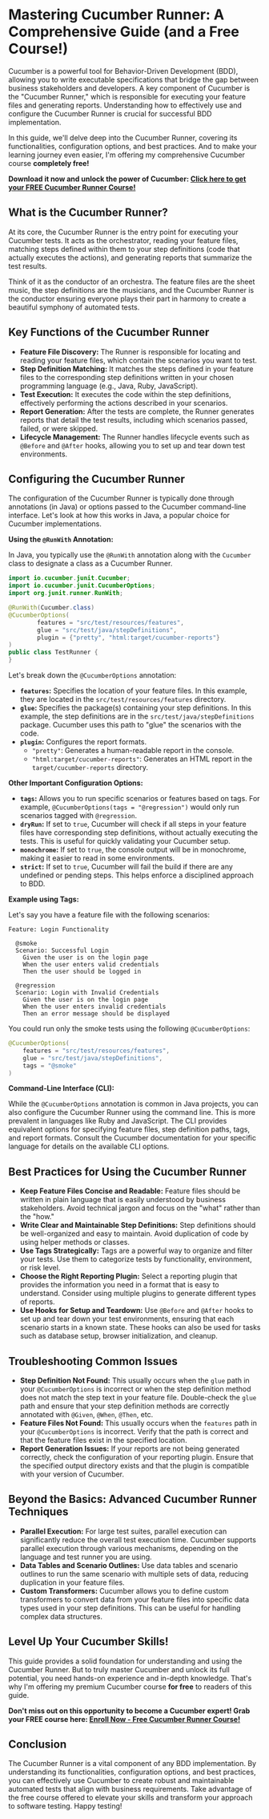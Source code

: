 # Mastering Cucumber Runner: A Comprehensive Guide (and a Free Course!)

Cucumber is a powerful tool for Behavior-Driven Development (BDD), allowing you to write executable specifications that bridge the gap between business stakeholders and developers. A key component of Cucumber is the "Cucumber Runner," which is responsible for executing your feature files and generating reports. Understanding how to effectively use and configure the Cucumber Runner is crucial for successful BDD implementation.

In this guide, we'll delve deep into the Cucumber Runner, covering its functionalities, configuration options, and best practices.  And to make your learning journey even easier, I'm offering my comprehensive Cucumber course **completely free!**

**Download it now and unlock the power of Cucumber: [Click here to get your FREE Cucumber Runner Course!](https://udemywork.com/cucumber-runner)**

## What is the Cucumber Runner?

At its core, the Cucumber Runner is the entry point for executing your Cucumber tests. It acts as the orchestrator, reading your feature files, matching steps defined within them to your step definitions (code that actually executes the actions), and generating reports that summarize the test results.

Think of it as the conductor of an orchestra. The feature files are the sheet music, the step definitions are the musicians, and the Cucumber Runner is the conductor ensuring everyone plays their part in harmony to create a beautiful symphony of automated tests.

## Key Functions of the Cucumber Runner

*   **Feature File Discovery:** The Runner is responsible for locating and reading your feature files, which contain the scenarios you want to test.
*   **Step Definition Matching:** It matches the steps defined in your feature files to the corresponding step definitions written in your chosen programming language (e.g., Java, Ruby, JavaScript).
*   **Test Execution:** It executes the code within the step definitions, effectively performing the actions described in your scenarios.
*   **Report Generation:** After the tests are complete, the Runner generates reports that detail the test results, including which scenarios passed, failed, or were skipped.
*   **Lifecycle Management:**  The Runner handles lifecycle events such as `@Before` and `@After` hooks, allowing you to set up and tear down test environments.

## Configuring the Cucumber Runner

The configuration of the Cucumber Runner is typically done through annotations (in Java) or options passed to the Cucumber command-line interface.  Let's look at how this works in Java, a popular choice for Cucumber implementations.

**Using the `@RunWith` Annotation:**

In Java, you typically use the `@RunWith` annotation along with the `Cucumber` class to designate a class as a Cucumber Runner.

```java
import io.cucumber.junit.Cucumber;
import io.cucumber.junit.CucumberOptions;
import org.junit.runner.RunWith;

@RunWith(Cucumber.class)
@CucumberOptions(
        features = "src/test/resources/features",
        glue = "src/test/java/stepDefinitions",
        plugin = {"pretty", "html:target/cucumber-reports"}
)
public class TestRunner {
}
```

Let's break down the `@CucumberOptions` annotation:

*   **`features`:** Specifies the location of your feature files. In this example, they are located in the `src/test/resources/features` directory.
*   **`glue`:** Specifies the package(s) containing your step definitions. In this example, the step definitions are in the `src/test/java/stepDefinitions` package.  Cucumber uses this path to "glue" the scenarios with the code.
*   **`plugin`:** Configures the report formats.
    *   `"pretty"`: Generates a human-readable report in the console.
    *   `"html:target/cucumber-reports"`: Generates an HTML report in the `target/cucumber-reports` directory.

**Other Important Configuration Options:**

*   **`tags`:** Allows you to run specific scenarios or features based on tags. For example, `@CucumberOptions(tags = "@regression")` would only run scenarios tagged with `@regression`.
*   **`dryRun`:** If set to `true`, Cucumber will check if all steps in your feature files have corresponding step definitions, without actually executing the tests.  This is useful for quickly validating your Cucumber setup.
*   **`monochrome`:** If set to `true`, the console output will be in monochrome, making it easier to read in some environments.
*   **`strict`:**  If set to `true`, Cucumber will fail the build if there are any undefined or pending steps.  This helps enforce a disciplined approach to BDD.

**Example using Tags:**

Let's say you have a feature file with the following scenarios:

```gherkin
Feature: Login Functionality

  @smoke
  Scenario: Successful Login
    Given the user is on the login page
    When the user enters valid credentials
    Then the user should be logged in

  @regression
  Scenario: Login with Invalid Credentials
    Given the user is on the login page
    When the user enters invalid credentials
    Then an error message should be displayed
```

You could run only the smoke tests using the following `@CucumberOptions`:

```java
@CucumberOptions(
    features = "src/test/resources/features",
    glue = "src/test/java/stepDefinitions",
    tags = "@smoke"
)
```

**Command-Line Interface (CLI):**

While the `@CucumberOptions` annotation is common in Java projects, you can also configure the Cucumber Runner using the command line.  This is more prevalent in languages like Ruby and JavaScript.  The CLI provides equivalent options for specifying feature files, step definition paths, tags, and report formats. Consult the Cucumber documentation for your specific language for details on the available CLI options.

## Best Practices for Using the Cucumber Runner

*   **Keep Feature Files Concise and Readable:** Feature files should be written in plain language that is easily understood by business stakeholders.  Avoid technical jargon and focus on the "what" rather than the "how."
*   **Write Clear and Maintainable Step Definitions:** Step definitions should be well-organized and easy to maintain.  Avoid duplication of code by using helper methods or classes.
*   **Use Tags Strategically:** Tags are a powerful way to organize and filter your tests.  Use them to categorize tests by functionality, environment, or risk level.
*   **Choose the Right Reporting Plugin:** Select a reporting plugin that provides the information you need in a format that is easy to understand.  Consider using multiple plugins to generate different types of reports.
*   **Use Hooks for Setup and Teardown:** Use `@Before` and `@After` hooks to set up and tear down your test environments, ensuring that each scenario starts in a known state.  These hooks can also be used for tasks such as database setup, browser initialization, and cleanup.

## Troubleshooting Common Issues

*   **Step Definition Not Found:**  This usually occurs when the `glue` path in your `@CucumberOptions` is incorrect or when the step definition method does not match the step text in your feature file.  Double-check the `glue` path and ensure that your step definition methods are correctly annotated with `@Given`, `@When`, `@Then`, etc.
*   **Feature Files Not Found:**  This usually occurs when the `features` path in your `@CucumberOptions` is incorrect.  Verify that the path is correct and that the feature files exist in the specified location.
*   **Report Generation Issues:**  If your reports are not being generated correctly, check the configuration of your reporting plugin.  Ensure that the specified output directory exists and that the plugin is compatible with your version of Cucumber.

## Beyond the Basics: Advanced Cucumber Runner Techniques

*   **Parallel Execution:**  For large test suites, parallel execution can significantly reduce the overall test execution time.  Cucumber supports parallel execution through various mechanisms, depending on the language and test runner you are using.
*   **Data Tables and Scenario Outlines:** Use data tables and scenario outlines to run the same scenario with multiple sets of data, reducing duplication in your feature files.
*   **Custom Transformers:** Cucumber allows you to define custom transformers to convert data from your feature files into specific data types used in your step definitions.  This can be useful for handling complex data structures.

## Level Up Your Cucumber Skills!

This guide provides a solid foundation for understanding and using the Cucumber Runner.  But to truly master Cucumber and unlock its full potential, you need hands-on experience and in-depth knowledge. That's why I'm offering my premium Cucumber course **for free** to readers of this guide.

**Don't miss out on this opportunity to become a Cucumber expert! Grab your FREE course here: [Enroll Now - Free Cucumber Runner Course!](https://udemywork.com/cucumber-runner)**

## Conclusion

The Cucumber Runner is a vital component of any BDD implementation. By understanding its functionalities, configuration options, and best practices, you can effectively use Cucumber to create robust and maintainable automated tests that align with business requirements. Take advantage of the free course offered to elevate your skills and transform your approach to software testing. Happy testing!
